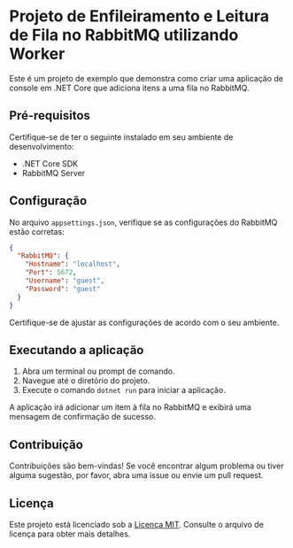 # Projeto de Enfileiramento e Leitura de Fila no RabbitMQ utilizando Worker

Este é um projeto de exemplo que demonstra como criar uma aplicação de console em .NET Core que adiciona itens a uma fila no RabbitMQ.

## Pré-requisitos

Certifique-se de ter o seguinte instalado em seu ambiente de desenvolvimento:

- .NET Core SDK
- RabbitMQ Server

## Configuração

No arquivo `appsettings.json`, verifique se as configurações do RabbitMQ estão corretas:

```json
{
  "RabbitMQ": {
    "Hostname": "localhost",
    "Port": 5672,
    "Username": "guest",
    "Password": "guest"
  }
}
```

Certifique-se de ajustar as configurações de acordo com o seu ambiente.

##  Executando a aplicação
1. Abra um terminal ou prompt de comando.
2. Navegue até o diretório do projeto.
3. Execute o comando `dotnet run` para iniciar a aplicação.

A aplicação irá adicionar um item à fila no RabbitMQ e exibirá uma mensagem de confirmação de sucesso.

## Contribuição

Contribuições são bem-vindas! Se você encontrar algum problema ou tiver alguma sugestão, por favor, abra uma issue ou envie um pull request.

## Licença

Este projeto está licenciado sob a [Licença MIT](LICENSE). Consulte o arquivo de licença para obter mais detalhes.

